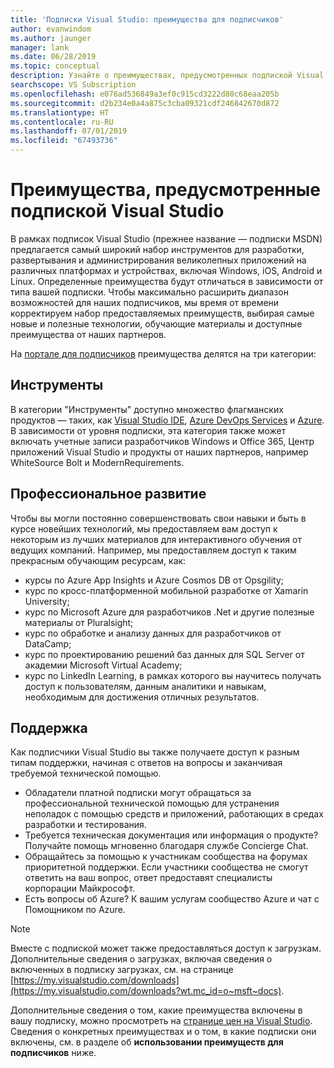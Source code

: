 ```yaml
---
title: 'Подписки Visual Studio: преимущества для подписчиков'
author: evanwindom
ms.author: jaunger
manager: lank
ms.date: 06/28/2019
ms.topic: conceptual
description: Узнайте о преимуществах, предусмотренных подпиской Visual Studio
searchscope: VS Subscription
ms.openlocfilehash: e076ad536849a3ef0c915cd3222d80c68eaa205b
ms.sourcegitcommit: d2b234e0a4a875c3cba09321cdf246842670d872
ms.translationtype: HT
ms.contentlocale: ru-RU
ms.lasthandoff: 07/01/2019
ms.locfileid: "67493736"
---
```

# <a name="benefits-included-in-your-visual-studio-subscription"></a>Преимущества, предусмотренные подпиской Visual Studio

В рамках подписок Visual Studio (прежнее название — подписки MSDN) предлагается самый широкий набор инструментов для разработки, развертывания и администрирования великолепных приложений на различных платформах и устройствах, включая Windows, iOS, Android и Linux.  Определенные преимущества будут отличаться в зависимости от типа вашей подписки.  Чтобы максимально расширить диапазон возможностей для наших подписчиков, мы время от времени корректируем набор предоставляемых преимуществ, выбирая самые новые и полезные технологии, обучающие материалы и доступные преимущества от наших партнеров.


На [портале для подписчиков](https://my.visualstudio.com/benefits?wt.mc_id=o~msft~docs:) преимущества делятся на три категории:

## <a name="tools"></a>Инструменты
В категории "Инструменты" доступно множество флагманских продуктов — таких, как [Visual Studio IDE](vs-ide-benefit.md), [Azure DevOps Services](vs-azure-devops.md) и [Azure](vs-azure.md).  В зависимости от уровня подписки, эта категория также может включать учетные записи разработчиков Windows и Office 365, Центр приложений Visual Studio и продукты от наших партнеров, например WhiteSource Bolt и ModernRequirements.

## <a name="professional-development"></a>Профессиональное развитие
Чтобы вы могли постоянно совершенствовать свои навыки и быть в курсе новейших технологий, мы предоставляем вам доступ к некоторым из лучших материалов для интерактивного обучения от ведущих компаний. Например, мы предоставляем доступ к таким прекрасным обучающим ресурсам, как:
- курсы по Azure App Insights и Azure Cosmos DB от Opsgility;
- курс по кросс-платформенной мобильной разработке от Xamarin University;
- курс по Microsoft Azure для разработчиков .Net и другие полезные материалы от Pluralsight;
- курс по обработке и анализу данных для разработчиков от DataCamp;
- курс по проектированию решений баз данных для SQL Server от академии Microsoft Virtual Academy;
- курс по LinkedIn Learning, в рамках которого вы научитесь получать доступ к пользователям, данным аналитики и навыкам, необходимым для достижения отличных результатов.

## <a name="support"></a>Поддержка
Как подписчики Visual Studio вы также получаете доступ к разным типам поддержки, начиная с ответов на вопросы и заканчивая требуемой технической помощью.
- Обладатели платной подписки могут обращаться за профессиональной технической помощью для устранения неполадок с помощью средств и приложений, работающих в средах разработки и тестирования.
- Требуется техническая документация или информация о продукте?  Получайте помощь мгновенно благодаря службе Concierge Chat.
- Обращайтесь за помощью к участникам сообщества на форумах приоритетной поддержки.  Если участники сообщества не смогут ответить на ваш вопрос, ответ предоставят специалисты корпорации Майкрософт.
- Есть вопросы об Azure?  К вашим услугам сообщество Azure и чат с Помощником по Azure.

> [!NOTE]
> Вместе с подпиской может также предоставляться доступ к загрузкам.  Дополнительные сведения о загрузках, включая сведения о включенных в подписку загрузках, см. на странице [https://my.visualstudio.com/downloads](https://my.visualstudio.com/downloads?wt.mc_id=o~msft~docs).

Дополнительные сведения о том, какие преимущества включены в вашу подписку, можно просмотреть на [странице цен на Visual Studio](https://visualstudio.microsoft.com/vs/pricing/).  Сведения о конкретных преимуществах и о том, в какие подписки они включены, см. в разделе об **использовании преимуществ для подписчиков** ниже.
